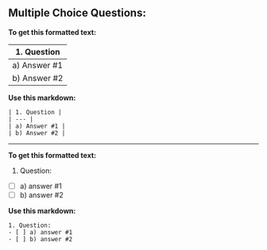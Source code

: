 ## Multiple Choice Questions: 

**To get this formatted text:** 

| 1. Question | 
| --- |
| a) Answer #1 |
| b) Answer #2 |

**Use this markdown:** 

```
| 1. Question | 
| --- |
| a) Answer #1 |
| b) Answer #2 |

```
---

**To get this formatted text:** 

1. Question:
- [ ] a) answer #1
- [ ] b) answer #2

**Use this markdown:** 

```
1. Question:
- [ ] a) answer #1
- [ ] b) answer #2
```

